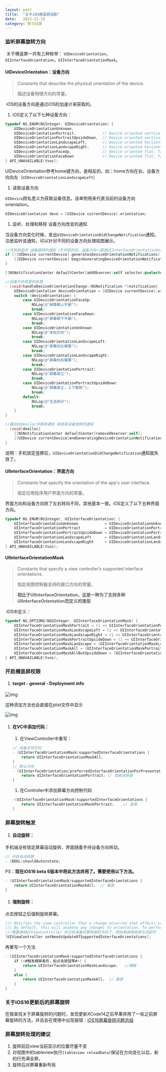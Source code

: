 ```yaml
---
layout: post
title:  "关于iOS横竖屏适配"
date:   2022-11-15
category: 学习记录
---
```


### **监听屏幕旋转方向**

​        关于横竖屏一共有三种枚举： `UIDeviceOrientation`，`UIInterfaceOrientation`，`UIInterfaceOrientationMask`。

#### **UIDeviceOrientation：设备方向**

> Constants that describe the physical orientation of the device.
>
> 描述设备物理方向的常量。

​        iOS的设备方向是通过iOS的加速计来获取的。

1. iOS定义了以下七种设备方向：

```Objective-C
typedef NS_ENUM(NSInteger, UIDeviceOrientation) {
    UIDeviceOrientationUnknown,
    UIDeviceOrientationPortrait,            // Device oriented vertically, home button on the bottom
    UIDeviceOrientationPortraitUpsideDown,  // Device oriented vertically, home button on the top
    UIDeviceOrientationLandscapeLeft,       // Device oriented horizontally, home button on the right
    UIDeviceOrientationLandscapeRight,      // Device oriented horizontally, home button on the left
    UIDeviceOrientationFaceUp,              // Device oriented flat, face up
    UIDeviceOrientationFaceDown             // Device oriented flat, face down
} API_UNAVAILABLE(tvos);
```

​        UIDeviceOrientation参考home键方向，是相反的。如：home方向在右，设备方向向左（`UIDeviceOrientationLandscapeLeft`）

1. 读取设备方向

​        `UIDevice`顾名思义为获取设备信息。该单例用来代表当前的设备方向orientation。

```Objective-C
UIDeviceOrientation devo = [UIDevice currentDevice].orientation;
```

1. 监听、处理和移除 设备方向改变的通知

​        当设备方向变化时候，发出`UIDeviceOrientationDidChangeNotification`通知。注册监听该通知，可以针对不同的设备方向处理视图展示。

```Objective-C
//开启和监听 设备旋转的通知（不开启的话，设备方向一直是UIInterfaceOrientationUnknown）
if (![UIDevice currentDevice].generatesDeviceOrientationNotifications) {
    [[UIDevice currentDevice] beginGeneratingDeviceOrientationNotifications];
}

[[NSNotificationCenter defaultCenter]addObserver:self selector:@selector(handleDeviceOrientationChange:) name:UIDeviceOrientationDidChangeNotification object:nil];

//设备方向改变的处理
- (void)handleDeviceOrientationChange:(NSNotification *)notification{
    UIDeviceOrientation deviceOrientation = [UIDevice currentDevice].orientation;
    switch (deviceOrientation) {
        case UIDeviceOrientationFaceUp:
            NSLog(@"屏幕朝上平躺");
            break;
        case UIDeviceOrientationFaceDown:
            NSLog(@"屏幕朝下平躺");
            break;
        case UIDeviceOrientationUnknown:
            NSLog(@"未知方向");
            break;
        case UIDeviceOrientationLandscapeLeft:
            NSLog(@"屏幕向左横置");
            break;
        case UIDeviceOrientationLandscapeRight:
            NSLog(@"屏幕向右橫置");
            break;
        case UIDeviceOrientationPortrait:
            NSLog(@"屏幕直立");
            break;
        case UIDeviceOrientationPortraitUpsideDown:
            NSLog(@"屏幕直立，上下顛倒");
            break;
        default:
            NSLog(@"无法辨识");
            break;
    }
}

//最后在dealloc中移除通知 和结束设备旋转的通知
- (void)dealloc{
    [[NSNotificationCenter defaultCenter]removeObserver:self];
    [[UIDevice currentDevice]endGeneratingDeviceOrientationNotifications];
}
```

​        说明：手机锁定竖屏后，`UIDeviceOrientationDidChangeNotification`通知就失效了。

#### **UIInterfaceOrientation：界面方向**

> Constants that specify the orientation of the app's user interface.
>
> 指定应用程序用户界面方向的常量。

​        界面方向和设备方向除了左右转向不同，其他基本一致。iOS定义了以下五种界面方向。

```Objective-C
typedef NS_ENUM(NSInteger, UIInterfaceOrientation) {
    UIInterfaceOrientationUnknown            = UIDeviceOrientationUnknown,
    UIInterfaceOrientationPortrait           = UIDeviceOrientationPortrait,
    UIInterfaceOrientationPortraitUpsideDown = UIDeviceOrientationPortraitUpsideDown,
    UIInterfaceOrientationLandscapeLeft      = UIDeviceOrientationLandscapeRight,
    UIInterfaceOrientationLandscapeRight     = UIDeviceOrientationLandscapeLeft
} API_UNAVAILABLE(tvos);
```

####  **UIInterfaceOrientationMask**

> Constants that specify a view controller’s supported interface orientations.
>
> 指定视图控制器支持的接口方向的常量。
>
> **相比于UIInterfaceOrientation，这是一种为了支持多种UIInterfaceOrientation而定义的类型**

​        iOS中定义：

```Objective-C
typedef NS_OPTIONS(NSUInteger, UIInterfaceOrientationMask) {
    UIInterfaceOrientationMaskPortrait = (1 << UIInterfaceOrientationPortrait),
    UIInterfaceOrientationMaskLandscapeLeft = (1 << UIInterfaceOrientationLandscapeLeft),
    UIInterfaceOrientationMaskLandscapeRight = (1 << UIInterfaceOrientationLandscapeRight),
    UIInterfaceOrientationMaskPortraitUpsideDown = (1 << UIInterfaceOrientationPortraitUpsideDown),
    UIInterfaceOrientationMaskLandscape = (UIInterfaceOrientationMaskLandscapeLeft | UIInterfaceOrientationMaskLandscapeRight),
    UIInterfaceOrientationMaskAll = (UIInterfaceOrientationMaskPortrait | UIInterfaceOrientationMaskLandscapeLeft | UIInterfaceOrientationMaskLandscapeRight | UIInterfaceOrientationMaskPortraitUpsideDown),
    UIInterfaceOrientationMaskAllButUpsideDown = (UIInterfaceOrientationMaskPortrait | UIInterfaceOrientationMaskLandscapeLeft | UIInterfaceOrientationMaskLandscapeRight),
} API_UNAVAILABLE(tvos);
```

### **开启横竖屏权限**

1. #### target - general - Deployment info

![img](https://redrock.feishu.cn/space/api/box/stream/download/asynccode/?code=YWU2M2JlYTdiOTgzZTE5ZjA4NWMyZjgyNjFlYzQxMGVfN0RrNk1oMGdFMlFKZnlFMEtIZmljVnFaWk82NHVzb2FfVG9rZW46Ym94Y256QlNjRkpzVGZSMGtSVmMwcHpydWNkXzE3MDkzNjU5MTY6MTcwOTM2OTUxNl9WNA)

这种添加方法也会直接在plist文件中显示

![img](https://redrock.feishu.cn/space/api/box/stream/download/asynccode/?code=OTU0ODY1ODQyN2FlZWY3OTNlZGQyMjYyNWNkNDM0ZThfYThpUnJ6dmFHTUY4REY3aFo1NDlUTllYWXVKV3lPQ0ZfVG9rZW46Ym94Y252ZjhoSjZvSW9tNXNZd2FTTzlLQWFnXzE3MDkzNjU5MTY6MTcwOTM2OTUxNl9WNA)

1. #### 在VC中添加代码：

   1. 在ViewController中重写：

   ```Objective-C
   // 设备支持方向
   - (UIInterfaceOrientationMask)supportedInterfaceOrientations {
       return UIInterfaceOrientationMaskAll;
   }
   // 默认方向
   - (UIInterfaceOrientation)preferredInterfaceOrientationForPresentation {
       return UIInterfaceOrientationPortrait; // 或者其他值
   }
   ```

   1. 在Controller中添加屏幕方向控制代码

   ```Objective-C
   -(UIInterfaceOrientationMask)supportedInterfaceOrientations {
       return UIInterfaceOrientationMaskPortrait;    // 竖直
   }
   ```

### **屏幕旋转触发**

1. #### **自动旋转：**

手机端没有锁定屏幕自动旋转，界面随着手持设备方向转动。

```Objective-C
// 开启自动转屏
- (BOOL)shouldAutorotate;
```

PS：**现在iOS16 beta 6版本中将此方法弃用了。需要使用以下方法。**

```Objective-C
- (UIInterfaceOrientationMask)supportedInterfaceOrientations {
    return UIInterfaceOrientationMaskAll;  // 垂直
}
```

1. #### **强制旋转：**

点击按钮之后强制旋转屏幕。

```Objective-C
/// Notifies the view controller that a change occurred that affects supported interface orientations or the preferred interface orientation for presentation.
/// By default, this will animate any changes to orientation. To perform a non-animated update, call within `[UIView performWithoutAnimation:]`.
///需要通知UIViewController 你已经准备好要转屏的方向了，然后再调用转屏方法即可
[UIViewController setNeedsUpdateOfSupportedInterfaceOrientations];
```

再重写一个方法

```Objective-C
- (UIInterfaceOrientationMask)supportedInterfaceOrientations {
    if (<#触发横屏条件，如点击按钮等#>) {
        return UIInterfaceOrientationMaskLandscape;   //横屏
    }
    else {
        return UIInterfaceOrientationMaskAll;  // 垂直
    }
}
```

### 关于iOS16更新后的屏幕旋转

在我查找关于屏幕旋转的问题时，发现更新XCode14之后苹果弃用了一些之前屏幕旋转的方法，并且会在使用中出现报错：[iOS16屏幕旋转问题总结](https://blog.csdn.net/thelittleboy/article/details/126955521)

### 屏幕旋转处理的建议

1. 旋转前后view当前显示的位置尽量不变
2. 对视图中的tableview执行`[tableview reloadData]`保证在方向变化以后，新的行充满全屏。
3. 旋转后对屏幕重新布局